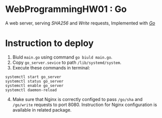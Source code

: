 # WebProgrammingHW01 : Go
A web server, serving _SHA256_ and _Write_ requests, Implemented with _[Go](https://golang.org/)_ 
# Instruction to deploy
1. Biuld `main.go` using command `go biuld main.go`.
2. Copy `go_server.sevice` to path `/lib/systemd/system`.
3. Execute these commands in terminal:
```
systemctl start go_server
systemctl status go_server
systemctl enable go_server
systemctl daemon-reload
```
4. Make sure that Nginx is correctly configed to pass `/go/sha` and `/go/write` requests to port 8080. Instruction for Nginx configuration is available in related package.
